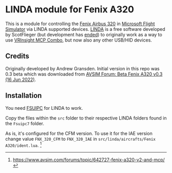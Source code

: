 # LINDA module for Fenix A320

This is a module for controlling the [Fenix Airbus 320](https://fenixsim.com/) in [Microsoft Flight Simulator](https://www.flightsimulator.com) via LINDA supported devices. [LINDA](https://www.avsim.com/forums/topic/583434-linda-415-msfs-2020-compatible-5-jun-2022/) is a free software developed by ScotFlieger (but development has [ended](https://www.avsim.com/forums/topic/637967-end-of-linda-support/)) to originally work as a way to use [VRInsight MCP Combo](http://www.vrinsight.com), but now also any other USB/HID devices.


## Credits

Originally developed by Andrew Gransden. Initial version in this repo was 0.3 beta which was downloaded from [AVSIM Forum: Beta Fenix A320 v0.3 (16 Jun 2022)](https://www.avsim.com/forums/topic/619428-beta-fenix-a320-v03-16-jun-2022).


## Installation

You need [FSUIPC](http://www.fsuipc.com/) for LINDA to work.

Copy the files within the `src` folder to their respective LINDA folders found in the `Fsuipc7` folder.

As is, it's configured for the CFM version. To use it for the IAE version change value `FNX_320_CFM` to `FNX_320_IAE` in `src/linda/aircrafts/Fenix A320/ident.lua`. [^1]


[^1]: <https://www.avsim.com/forums/topic/642727-fenix-a320-v2-and-mcp/>
